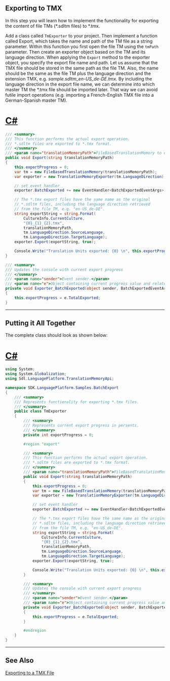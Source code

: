 Exporting to TMX
-----
In this step you will learn how to implement the functionality for exporting the content of file TMs (*.sdltm files) to *.tmx.

Add a class called `TmExporter` to your project. Then implement a function called Export, which takes the name and path of the TM file as a string parameter. Within this function you first open the file TM using the `tmPath` parameter. Then create an exporter object based on the TM and its language direction. When applying the `Export` method to the exporter object, you specify the export file name and path. Let us assume that the TMX file should be stored in the same path as the file TM. Also, the name should be the same as the file TM plus the language direction and the extension TMX, e.g. *sample.sdltm_en-US_de-DE.tmx*. By including the language direction in the export file name, we can determine into which master TM the *.tmx file should be imported later. That way we can avoid futile import operations (e.g. importing a French-English TMX file into a German-Spanish master TM).

# [C#](#tab/tabid-1)
```cs
/// <summary>
/// This function performs the actual export operation.
/// *.sdltm files are exported to *.tmx format.
/// </summary>
/// <param name="translationMemoryPath">FileBasedTranslationMemory to export into.</param>
public void Export(string translationMemoryPath)
{
    this.exportProgress = 0;
    var tm = new FileBasedTranslationMemory(translationMemoryPath);
    var exporter = new TranslationMemoryExporter(tm.LanguageDirection);

    // set event handler
    exporter.BatchExported += new EventHandler<BatchExportedEventArgs>(this.Exporter_BatchExported);

    // The *.tmx export files have the same name as the original
    // *.sdltm files, including the language direction retrieved
    // from the file TM, e.g. "en-US_de-DE".
    string exportString = string.Format(
        CultureInfo.CurrentCulture,
        "{0}_{1}_{2}.tmx",
        translationMemoryPath,
        tm.LanguageDirection.SourceLanguage,
        tm.LanguageDirection.TargetLanguage);
    exporter.Export(exportString, true);

    Console.Write("Translation Units exported: {0} \n", this.exportProgress);
}

/// <summary>
/// Updates the console with current export progress
/// </summary>
/// <param name="sender">Event sender.</param>
/// <param name="e">Object containing current progress value and related info.</param>
private void Exporter_BatchExported(object sender, BatchExportedEventArgs e)
{
    this.exportProgress = e.TotalExported;
}

```
****

Putting it All Together
----
The complete class should look as shown below:
# [C#](#tab/tabid-2)
```cs
using System;
using System.Globalization;
using Sdl.LanguagePlatform.TranslationMemoryApi;

namespace SDK.LanguagePlatform.Samples.BatchExport
{
    /// <summary>
    /// Represents functionality for exporting *.tmx files.
    /// </summary>
    public class TmExporter
    {
        /// <summary>
        /// Represents current export progress in persents.
        /// </summary>
        private int exportProgress = 0;

        #region "export"

        /// <summary>
        /// This function performs the actual export operation.
        /// *.sdltm files are exported to *.tmx format.
        /// </summary>
        /// <param name="translationMemoryPath">FileBasedTranslationMemory to export into.</param>
        public void Export(string translationMemoryPath)
        {
            this.exportProgress = 0;
            var tm = new FileBasedTranslationMemory(translationMemoryPath);
            var exporter = new TranslationMemoryExporter(tm.LanguageDirection);

            // set event handler
            exporter.BatchExported += new EventHandler<BatchExportedEventArgs>(this.Exporter_BatchExported);

            // The *.tmx export files have the same name as the original
            // *.sdltm files, including the language direction retrieved
            // from the file TM, e.g. "en-US_de-DE".
            string exportString = string.Format(
                CultureInfo.CurrentCulture,
                "{0}_{1}_{2}.tmx",
                translationMemoryPath,
                tm.LanguageDirection.SourceLanguage,
                tm.LanguageDirection.TargetLanguage);
            exporter.Export(exportString, true);

            Console.Write("Translation Units exported: {0} \n", this.exportProgress);
        }

        /// <summary>
        /// Updates the console with current export progress
        /// </summary>
        /// <param name="sender">Event sender.</param>
        /// <param name="e">Object containing current progress value and related info.</param>
        private void Exporter_BatchExported(object sender, BatchExportedEventArgs e)
        {
            this.exportProgress = e.TotalExported;
        }

        #endregion
    }
}
```
****

See Also
----------
[Exporting to a TMX File](exporting_to_a_tmx_file.md)
